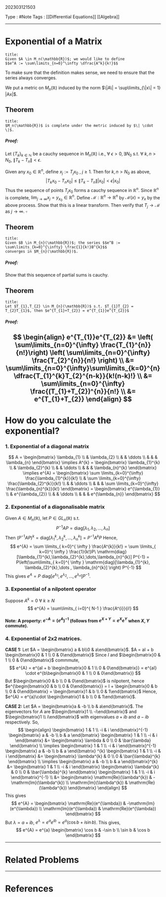 202303121503

Type : #Note
Tags : [[Differential Equations]] [[Algebra]]

---
# Exponential of a Matrix
```ad-note
title:
Given $A \in M_n(\mathbb{R})$; we would like to define
$$e^A := \sum\limits_{n=0}^\infty \dfrac{A^k}{k!}$$
```
To make sure that the definition makes sense, we need to ensure that the series always converges.

We put a metric on $M_{n}(\mathbb{R})$ induced by the norm $\|A\| = \sup\limits_{\|x\| = 1} |Ax|$.
## Theorem
```ad-note
title:
$M_n(\mathbb{R})$ is complete under the metric induced by $\| \cdot \|$.
```
##### Proof:
Let $\{ T_{k} \}_{k \in \mathbb{N}}$ be a cauchy sequence in $M_{n}(\mathbb{R})$ i.e.,
$\forall \ \epsilon>0, \exists N_{0}$ s.t. $\forall \ k,n > N_{0}, \ \|T_{k}-T_{n}\| < \epsilon$.

Given any $x_{0}\in \mathbb{R}^{n}$, define $x_{j} := T_{j}x_{0}\ ,\  j\ge 1$.
Then for $k,n > N_{0}$ as above, $$
|T_{k}x_{0}-T_{n}x_{0}| \le \|T_{k}-T_{n}\| |x_{0}| < \epsilon|x_{0}|
$$
Thus the sequence of points $T_{j}x_{0}$ forms a cauchy sequence in $\mathbb{R}^{n}$.
Since $\mathbb{R}^{n}$ is complete, $\lim_{ j \to \infty }x_{j} = y_{x_{0}} \in \mathbb{R}^{n}$.
Define $\mathcal{M} : \mathbb{R}^{n} \to \mathbb{R}^{n}$ by $\mathcal{M}(x) = y_{x}$ by the above process. Show that this is a linear transform.
Then verify that $T_{j} \to \mathcal{M}$ as $j\to \infty$. $\square$

## Theorem
```ad-note
title:
Given $B \in M_{n}(\mathbb{R})$; the series $$e^B := \sum\limits_{k=0}^{\infty} \frac{1}{k!}B^{k}$$
converges in $M_{n}(\mathbb{R})$.
```
##### Proof:
Show that this sequence of partial sums is cauchy.

## Theorem
```ad-note
title:
Let $T_{1},T_{2} \in M_{n}(\mathbb{R})$ s.t. $T_{1}T_{2} = T_{2}T_{1}$, then $e^{T_{1}+T_{2}} = e^{T_{1}}e^{T_{2}}$
```
##### Proof:
$$
\begin{align}
e^{T_{1}}e^{T_{2}} &= \left( \sum\limits_{n=0}^{\infty} \frac{T_{1}^{n}}{n!}\right) \left( \sum\limits_{n=0}^{\infty} \frac{T_{2}^{n}}{n!} \right)  \\
&= \sum\limits_{n=0}^{\infty}\sum\limits_{k=0}^{n} \dfrac{T_{1}^{k}T_{2}^{n-k}}{k!(n-k)!} \\
&=  \sum\limits_{n=0}^{\infty} \frac{(T_{1}+T_{2})^{n}}{n!} \\
&= e^{T_{1}+T_{2}}
\end{align}
$$
---
# How do you calculate the exponential?
### 1. Exponential of a diagonal matrix
$$
A = \begin{bmatrix}
\lambda_{1}  \\
& \lambda_{2}  \\
	 &  & \ddots \\
	 &  &  & \lambda_{n}
\end{bmatrix}
\implies A^{k} = \begin{bmatrix}
\lambda_{1}^{k}  \\
& \lambda_{2}^{k}  \\
	 &  & \ddots \\
	 &  &  & \lambda_{n}^{k}
\end{bmatrix}
\implies e^{A} = \begin{bmatrix}
\sum \limits_{k=0}^{\infty} \frac{\lambda_{1}^{k}}{k!}  \\
	 & \sum \limits_{k=0}^{\infty} \frac{\lambda_{2}^{k}}{k!} \\
	 &  & \ddots  \\
	 &  &  & \sum \limits_{k=0}^{\infty} \frac{\lambda_{n}^{k}}{k!}
\end{bmatrix}
= \begin{bmatrix}
e^{\lambda_{1}}  \\
	 & e^{\lambda_{2}} \\
	 &  & \ddots  \\
	 &  &  & e^{\lambda_{n}}
\end{bmatrix}
$$
### 2. Exponential of a diagonalisable matrix
Given $A\in M_{n}(\mathbb{R})$, let $P \in GL_{n}(\mathbb{R})$ s.t. $$
P^{-1}AP = \mathrm{diag}[\lambda_{1},\lambda_{2},\dots ,\lambda_{n}]
$$
Then $(P^{-1}AP)^{k} = \mathrm{diag}[\lambda_{1}^{k},\lambda_{2}^{k},\dots,\lambda_{n}^{k}] = P^{-1}A^{k}P$
Hence, $$
e^{A} = \sum \limits_{ k=0}^{ \infty } \frac{A^{k}}{k!} = \sum \limits_{ k=0}^{ \infty } \frac{1}{k!}P\ \mathrm{diag}[\lambda_{1}^{k},\lambda_{2}^{k},\dots,\lambda_{n}^{k}] P^{-1} = P\left(\sum\limits_{ k=0}^{ \infty } \mathrm{diag}[\lambda_{1}^{k}, \lambda_{2}^{k},\dots , \lambda_{n}^{k}] \right) P^{-1}
$$
This gives $e^{A} = P \ \mathrm{diag}[e^{\lambda_{1}}, e^{\lambda_{2}},\dots , e^{\lambda_{n}}]P^{-1}$.

### 3. Exponential of a nilpotent operator
Suppose $A^k = 0 \ \forall \ k\ge N$
$$
e^{A} = \sum\limits_{ i=0}^{ N-1 } \frac{A^{i}}{i!}
$$
#### Note: A property: $e^{-A} = (e^{A})^{-1}$ (follows from $e^{X+Y} = e^{X}e^{Y}$ when $X,Y$ commute).

### 4. Exponential of 2x2 matrices.
**CASE 1:**
Let $A = \begin{bmatrix} a & b\\0 & a\end{bmatrix}$.
$A = aI + b \begin{bmatrix}0  &  1 \\ 0  & 0\end{bmatrix}$
Since $I$ and $\begin{bmatrix}0  &  1 \\ 0  & 0\end{bmatrix}$ commmute,
$$
e^{A} = e^{aI + b \begin{bmatrix}0  &  1 \\ 0  & 0\end{bmatrix}} = e^{aI} \cdot e^{b\begin{bmatrix}0  &  1 \\ 0  & 0\end{bmatrix}}
$$
But $\begin{bmatrix}0  &  b \\ 0  & 0\end{bmatrix}$ is nilpotent, hence $e^{\begin{bmatrix}0  &  b \\ 0  & 0\end{bmatrix}} = I + \begin{bmatrix}0  &  b \\ 0  & 0\end{bmatrix} = \begin{bmatrix}1  &  b \\ 0  & 1\end{bmatrix}$
Hence, $e^{A} = e^{a}\cdot \begin{bmatrix}1  &  b \\ 0  & 1\end{bmatrix}$. 

**CASE 2:**
Let $A = \begin{bmatrix}a  &  -b \\ b &  a\end{bmatrix}$.
The eigenvectors for $A$ are $\begin{bmatrix}1 \\ -i\end{bmatrix}$ and $\begin{bmatrix}1 \\ i\end{bmatrix}$ with eigenvalues $a+ib$ and $a-ib$ respectively.
So, $$
\begin{align}
\begin{bmatrix}
1 & 1 \\
-i & i
\end{bmatrix}^{-1}
\begin{bmatrix}
a & -b \\
b & a
\end{bmatrix} 
\begin{bmatrix}
1 & 1 \\
-i & i
\end{bmatrix} &= \begin{bmatrix}
\lambda & 0 \\
0 & \bar{\lambda}
\end{bmatrix} \\
\implies 
\begin{bmatrix}
1 & 1 \\
-i & i
\end{bmatrix}^{-1}
\begin{bmatrix}
a & -b \\
b & a
\end{bmatrix} ^{k}
\begin{bmatrix}
1 & 1 \\
-i & i
\end{bmatrix} &= \begin{bmatrix}
\lambda^{k} & 0 \\
0 & \bar{\lambda}^{k}
\end{bmatrix}  \\
\implies \begin{bmatrix}
a & -b  \\
b & a  
\end{bmatrix}^{k}
&=
\begin{bmatrix}
1 & 1 \\
-i & i
\end{bmatrix}
\begin{bmatrix}
\lambda^{k} & 0 \\
0 & \bar{\lambda}^{k}
\end{bmatrix}
\begin{bmatrix}
1 & 1 \\
-i & i
\end{bmatrix}^{-1} \\
&= \begin{bmatrix}
\mathrm{Re}(\lambda^{k})  & -\mathrm{Im}(\lambda^{k}) \\
\mathrm{Im}(\lambda^{k}) & \mathrm{Re}(\lambda^{k})
\end{bmatrix} 
\end{align}
$$
This gives $$
e^{A} = \begin{bmatrix}
\mathrm{Re}(e^{\lambda}) & -\mathrm{Im}(e^{\lambda}) \\
\mathrm{Im}(e^{\lambda})  & \mathrm{Re}(e^{\lambda})
\end{bmatrix}
$$
But $\lambda = a+ib$, $e^{\lambda} = e^{a}e^{ib} = e^{a}(\cos b + i\sin b)$.
This gives, $$
e^{A} = e^{a} \begin{bmatrix}
\cos b &  -\sin b \\
\sin b &  \cos b
\end{bmatrix}
$$

---
# Related Problems

---
# References
